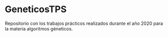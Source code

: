 # GeneticosTPS
Repositorio con los trabajos prácticos realizados durante el año 2020 para la materia algoritmos géneticos.

